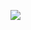 <div id="wikitext">

<div>

![](http://wiki.tamouse.org?n=uploads.Recipes.HomeMadeStock.cooked-and-cooled-stock-1024.jpg)

</div>

</div>
